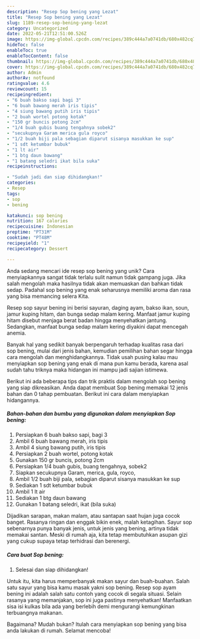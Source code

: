 ```yaml
---
description: "Resep Sop bening yang Lezat"
title: "Resep Sop bening yang Lezat"
slug: 1189-resep-sop-bening-yang-lezat
category: Uncategorized
date: 2022-05-21T12:51:00.526Z
image: https://img-global.cpcdn.com/recipes/389c444a7a0741db/680x482cq70/sop-bening-foto-resep-utama.jpg
hideToc: false
enableToc: true
enableTocContent: false
thumbnail: https://img-global.cpcdn.com/recipes/389c444a7a0741db/680x482cq70/sop-bening-foto-resep-utama.jpg
cover: https://img-global.cpcdn.com/recipes/389c444a7a0741db/680x482cq70/sop-bening-foto-resep-utama.jpg
author: Admin
authorAv: notfound
ratingvalue: 4.6
reviewcount: 15
recipeingredient:
- "6 buah bakso sapi bagi 3"
- "6 buah bawang merah iris tipis"
- "4 siung bawang putih iris tipis"
- "2 buah wortel potong kotak"
- "150 gr buncis potong 2cm"
- "1/4 buah gubis buang tengahnya sobek2"
- "secukupnya Garam merica gula royco"
- "1/2 buah biji pala sebagian diparut sisanya masukkan ke sup"
- "1 sdt ketumbar bubuk"
- "1 lt air"
- "1 btg daun bawang"
- "1 batang seledri ikat bila suka"
recipeinstructions:

- "Sudah jadi dan siap dihidangkan!"
categories:
- Resep
tags:
- sop
- bening

katakunci: sop bening 
nutrition: 167 calories
recipecuisine: Indonesian
preptime: "PT31M"
cooktime: "PT48M"
recipeyield: "1"
recipecategory: Dessert

---
```





Anda sedang mencari ide resep sop bening yang unik? Cara menyiapkannya sangat tidak terlalu sulit namun tidak gampang juga. Jika salah mengolah maka hasilnya tidak akan memuaskan dan bahkan tidak sedap. Padahal sop bening yang enak seharusnya memiliki aroma dan rasa yang bisa memancing selera Kita.





Resep sop sayur bening ini berisi sayuran, daging ayam, bakso ikan, soun, jamur kuping hitam, dan bunga sedap malam kering. Manfaat jamur kuping hitam disebut menjaga berat badan hingga menyehatkan jantung. Sedangkan, manfaat bunga sedap malam kering diyakini dapat mencegah anemia.

Banyak hal yang sedikit banyak berpengaruh terhadap kualitas rasa dari sop bening, mulai dari jenis bahan, kemudian pemilihan bahan segar hingga cara mengolah dan menghidangkannya. Tidak usah pusing kalau mau menyiapkan sop bening yang enak di mana pun kamu berada, karena asal sudah tahu triknya maka hidangan ini mampu jadi sajian istimewa.






Berikut ini ada beberapa tips dan trik praktis dalam mengolah sop bening yang siap dikreasikan. Anda dapat membuat Sop bening memakai 12 jenis bahan dan 0 tahap pembuatan. Berikut ini cara dalam menyiapkan hidangannya.

<!--inarticleads1-->

##### Bahan-bahan dan bumbu yang digunakan dalam menyiapkan Sop bening:

1. Persiapkan 6 buah bakso sapi, bagi 3
1. Ambil 6 buah bawang merah, iris tipis
1. Ambil 4 siung bawang putih, iris tipis
1. Persiapkan 2 buah wortel, potong kotak
1. Gunakan 150 gr buncis, potong 2cm
1. Persiapkan 1/4 buah gubis, buang tengahnya, sobek2
1. Siapkan secukupnya Garam, merica, gula, royco,
1. Ambil 1/2 buah biji pala, sebagian diparut sisanya masukkan ke sup
1. Sediakan 1 sdt ketumbar bubuk
1. Ambil 1 lt air
1. Sediakan 1 btg daun bawang
1. Gunakan 1 batang seledri, ikat (bila suka)


Dijadikan sarapan, makan malam, atau santapan saat hujan juga cocok banget. Rasanya ringan dan enggak bikin enek, malah ketagihan. Sayur sop sebenarnya punya banyak jenis, untuk jenis yang bening, artinya tidak memakai santan. Meski di rumah aja, kita tetap membutuhkan asupan gizi yang cukup supaya tetap terhidrasi dan berenergi. 

<!--inarticleads2-->

##### Cara buat Sop bening:


1. Selesai dan siap dihidangkan!

Untuk itu, kita harus memperbanyak makan sayur dan buah-buahan. Salah satu sayur yang bisa kamu masak yakni sop bening. Resep sop ayam bening ini adalah salah satu contoh yang cocok di segala situasi. Selain rasanya yang memanjakan, sop ini juga pastinya menyehatkan! Manfaatkan sisa isi kulkas bila ada yang berlebih demi mengurangi kemungkinan terbuangnya makanan. 

Bagaimana? Mudah bukan? Itulah cara menyiapkan sop bening yang bisa anda lakukan di rumah. Selamat mencoba!
